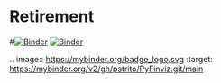 # Retirement
#[![Binder](https://mybinder.org/badge_logo.svg)](https://mybinder.org/v2/gh/pstrito/PyFinviz.git/main)
[![Binder](https://mybinder.org/badge_logo.svg)](https://mybinder.org/v2/gh/pstrito/PyFinviz.git/main?urlpath=%2Fapps%2FSentiment_finviz.ipynb)

.. image:: https://mybinder.org/badge_logo.svg
 :target: https://mybinder.org/v2/gh/pstrito/PyFinviz.git/main
